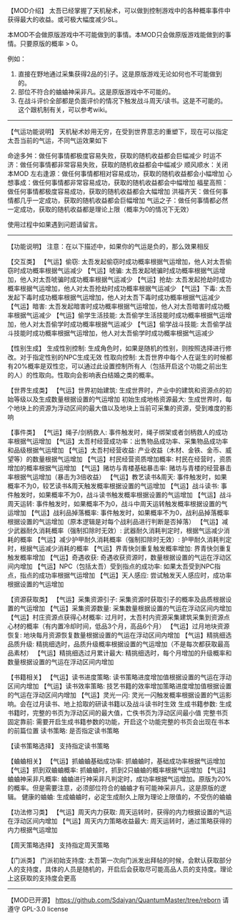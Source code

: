 【MOD介绍】
太吾已经掌握了天机秘术，可以做到控制游戏中的各种概率事件中获得最大的收益。或可极大幅度减少SL。

本MOD不会做原版游戏中不可能做到的事情。本MOD只会做原版游戏能做到的事情。只要原版的概率 > 0。

例如：
1. 直接在野地通过采集获得2品的引子。这是原版游戏无论如何也不可能做到的。
2. 部位不符合的蛐蛐神采非凡。这是原版游戏中不可能的。
3. 在战斗评价全部都是负面评价的情况下触发战斗周天/读书。这是不可能的。这个跟机制有关，可以参考wiki。

---

【气运功能说明】
天机秘术妙用无穷，在受到世界意志的重塑下，现在可以指定太吾当前的气运，不同气运效果如下

命途多舛：做任何事情都极度容易失败，获取的随机收益都会巨幅减少
时运不济：做任何事情都非常容易失败，获取的随机收益都会中幅减少
顺风顺水：关闭本MOD
左右逢源：做任何事情都相对容易成功，获取的随机收益都会小幅增加
心想事成：做任何事情都非常容易成功，获取的随机收益都会中幅增加
福星高照：做任何事情都极度容易成功，获取的随机收益都会大幅增加
洪福齐天：做任何事情都几乎一定成功，获取的随机收益都会巨幅增加
气运之子：做任何事情都必然一定成功，获取的随机收益都是理论上限（概率为0的情况下无效）

使用过程中如果遇到问题请留言。

---

【功能说明】
注意：在以下描述中，如果你的气运是负的，那么效果相反

【交互类】
【气运】偷窃: 太吾发起偷窃时成功概率根据气运增加，他人对太吾偷窃时成功概率根据气运减少
【气运】唬骗: 太吾发起唬骗时成功概率根据气运增加，他人对太吾唬骗时成功概率根据气运减少
【气运】抢劫: 太吾发起抢劫时成功概率根据气运增加，他人对太吾抢劫时成功概率根据气运减少
【气运】下毒: 太吾发起下毒时成功概率根据气运增加，他人对太吾下毒时成功概率根据气运减少
【气运】暗害: 太吾发起暗害时成功概率根据气运增加，他人对太吾暗害时成功概率根据气运减少
【气运】偷学生活技能: 太吾偷学生活技能时成功概率根据气运增加，他人对太吾偷学时成功概率根据气运减少
【气运】偷学战斗技能: 太吾偷学战斗技能时成功概率根据气运增加，他人对太吾偷学时成功概率根据气运减少

【性别生成】
生成性别控制: 生成角色时，如果是随机的性别，则按照选择进行修改。对于指定性别的NPC生成无效
性取向控制: 太吾世界中每个人在诞生的时候都有20%概率是双性恋，可以通过此设置控制所有人（包括开启这个功能之前出生的人）的性取向。性取向会影响表白结婚之类的概率。

【世界生成类】
【气运】世界初始建筑: 生成世界时，产业中的建筑和资源点的初始等级以及生成数量根据设置的气运增加
初始生成地格资源最大: 生成世界时，每个地块上的资源为浮动区间的最大值以及地块上当前可采集的资源，受到难度的影响

【事件类】
【气运】绳子/剑柄救人: 事件触发时，绳子绑架或者剑柄救人的成功率根据气运增加
【气运】太吾村经营成功率：出售物品成功率、采集物品成功率和品级根据气运增加
【气运】太吾村经营收益: 产业收益（木材、金铁、金币、威望等）的数量根据气运增加
【气运】村民经营资质增加概率: 村民在经营时，资质增加的概率根据气运增加
【气运】赌坊与青楼基础暴击率: 赌坊与青楼的经营暴击率根据气运增加（暴击为3倍收益）
【气运】教艺读书&周天: 事件触发时，如果概率不为0，较艺读书&周天触发概率根据设置的气运增加
【气运】战斗读书: 事件触发时，如果概率不为0，战斗读书触发概率根据设置的气运增加
【气运】战斗周天运转: 事件触发时，如果概率不为0，战斗中周天运转触发概率根据设置的气运增加
【气运】战利品掉落概率: 事件触发时，如果概率不为0，战利品掉落概率根据设置的气运增加（原本逻辑是对每个战利品进行判断是否掉落）
【气运】减少武器耐久消耗概率（强制扣除时无效）: 武器耐久消耗判定时，根据气运减少消耗的概率
【气运】减少护甲耐久消耗概率（强制扣除时无效）: 护甲耐久消耗判定时，根据气运减少消耗的概率
【气运】界青快剑重复触发概率增加: 界青快剑重复触发概率增加
【气运】奇遇收获: 奇遇收获资源时，数量根据设置的气运在浮动区间内增加
【气运】NPC（包括太吾）受到指点的成功率: 如果太吾受到NPC指点，指点的成功率根据气运增加
【气运】天人感应: 尝试触发天人感应时，成功率根据设置的气运增加

【资源获取类】
【气运】采集资源引子: 采集资源时获取引子的概率及品质根据设置的气运增加
【气运】采集资源数量: 采集数量根据设置的气运在浮动区间内增加
【气运】村庄资源点获得心材概率: 过月时，太吾村内资源采集建筑采集到资源点心材的概率（有内置冷却时间，低品3个月，高品6个月）
【气运】过月地块资源恢复: 地块每月资源恢复数量根据设置的气运在浮动区间内增加
【气运】精挑细选品质升级: 精挑细选时，品质升级概率根据设置的气运增加（不是每次都获取最高品素材）
【气运】精挑细选过月累计最大: 精挑细选时，每个月增加的升级概率和数量根据设置的气运在浮动区间内增加

【书籍相关】
【气运】读书进度策略: 读书策略进度增加值根据设置的气运在浮动区间内增加
【气运】读书效率策略: 技艺书籍的效率增加策略进度增加值根据设置的气运在浮动区间内增加
【气运】灵光一闪: 灵光一闪触发概率根据设置的气运影响。会在过月读书、地上拾取的研读书籍以及战斗读书时生效
生成书籍参数: 生成书籍时，完整的书页为浮动区间的最大值，亡佚书页为浮动区间最小值
完整书页固定靠前: 需要开启生成书籍参数的功能，开启这个功能完整的书页会出现在书本的前篇位置
读书策略: 是否指定读书策略

【读书策略选择】
支持指定读书策略

【蛐蛐相关】
【气运】抓蛐蛐基础成功率: 抓蛐蛐时，基础成功率根据气运增加
【气运】抓到双蛐蛐概率: 抓蛐蛐时，抓到2只蛐蛐的概率根据气运增加
【气运】蛐蛐神采非凡概率: 蛐蛐进行神采非凡判定时，成功率根据气运增加。原版为20%的概率。但是需要注意，必须部位符合的蛐蛐才有可能神采非凡，这是原版的逻辑。
健康的蛐蛐: 生成蛐蛐时，必定生成耐久上限为理论上限值的，不受伤的蛐蛐

【功法修习类】
【气运】周天内力获取: 周天运转时，获得的内力根据设置的气运在浮动区间内增加
【气运】周天内力策略收益最大: 周天运转时，通过策略获得的内力根据气运增加

【周天策略选择】
支持指定周天策略

【门派类】
门派初始支持度: 太吾第一次向门派发出拜帖的时候，会默认获取部分人的支持度，具体的人员是随机的，开启后会获取尽可能高品人员的支持度。理论上这获取的支持度会更高

---

【MOD已开源】
https://github.com/Sdaiyan/QuantumMaster/tree/reborn
请遵守 GPL-3.0 license

